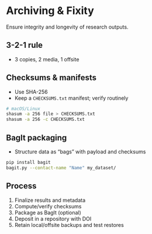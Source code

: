 # Archiving & Fixity

Ensure integrity and longevity of research outputs.

## 3-2-1 rule
- 3 copies, 2 media, 1 offsite

## Checksums & manifests
- Use SHA-256
- Keep a `CHECKSUMS.txt` manifest; verify routinely

```bash
# macOS/Linux
shasum -a 256 file > CHECKSUMS.txt
shasum -a 256 -c CHECKSUMS.txt
```

## BagIt packaging
- Structure data as “bags” with payload and checksums

```bash
pip install bagit
bagit.py --contact-name "Name" my_dataset/
```

## Process
1) Finalize results and metadata
2) Compute/verify checksums
3) Package as BagIt (optional)
4) Deposit in a repository with DOI
5) Retain local/offsite backups and test restores
